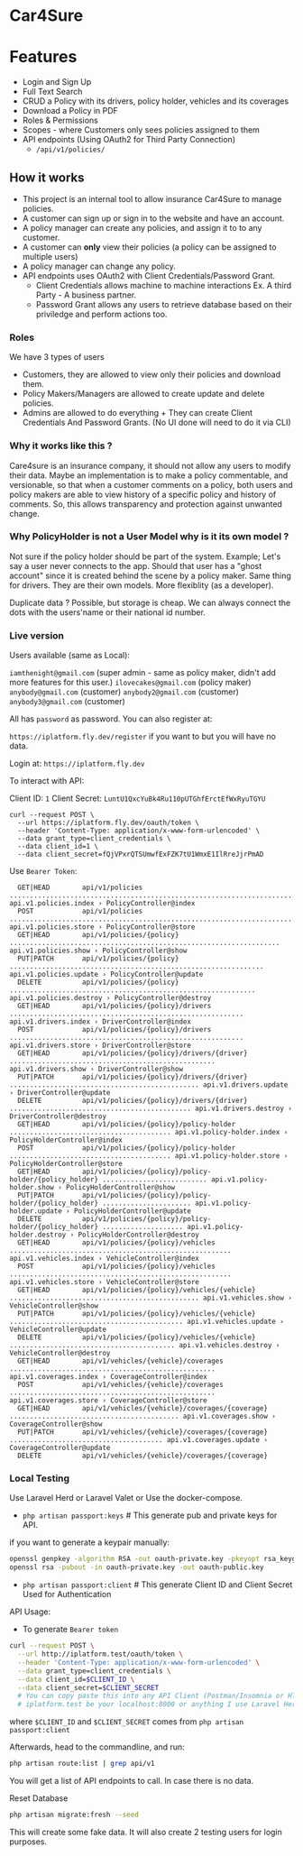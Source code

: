 Car4Sure
==========

# Features
- Login and Sign Up
- Full Text Search
- CRUD a Policy with its drivers, policy holder, vehicles and its coverages
- Download a Policy in PDF
- Roles & Permissions
- Scopes - where Customers only sees policies assigned to them
- API endpoints (Using OAuth2 for Third Party Connection)
  - `/api/v1/policies/`

## How it works

- This project is an internal tool to allow insurance Car4Sure to manage policies.
- A customer can sign up or sign in to the website and have an account.
- A policy manager can create any policies, and assign it to to any customer.
- A customer can **only** view their policies (a policy can be assigned to multiple users)
- A policy manager can change any policy.
- API endpoints uses OAuth2 with Client Credentials/Password Grant.
  - Client Credentials allows machine to machine interactions Ex. A third Party - A business partner.
  - Password Grant allows any users to retrieve database based on their priviledge and perform actions too.

### Roles
We have 3 types of users
- Customers, they are allowed to view only their policies and download them.
- Policy Makers/Managers are allowed to create update and delete policies.
- Admins are allowed to do everything + They can create Client Credentials And Password Grants. (No UI done will need to do it via CLI)


### Why it works like this ?

Care4sure is an insurance company, it should not allow any users to modify their data. Maybe an implementation is to make a policy commentable, and versionable, so that when a customer comments
on a policy, both users and policy makers are able to view history of a specific policy and history of comments. So, this allows transparency and protection against unwanted change.

### Why PolicyHolder is not a User Model why is it its own model ?
Not sure if the policy holder should be part of the system. Example; Let's say a user never connects to the app. Should that user has a "ghost account" since it is created behind the scene by a policy maker. Same thing for drivers. They are their own models. More flexiblity (as a developer).

Duplicate data ? Possible, but storage is cheap. We can always connect the dots with the users'name or their national id number.


### Live version

Users available (same as Local):

`iamthenight@gmail.com` (super admin - same as policy maker, didn't add more features for this user.)
`ilovecakes@gmail.com` (policy maker)
`anybody@gmail.com` (customer)
`anybody2@gmail.com` (customer)
`anybody3@gmail.com` (customer)

All has `password` as password. You can also register at:

`https://iplatform.fly.dev/register` if you want to but you will have no data.

Login at: `https://iplatform.fly.dev`

To interact with API:

Client ID: `1`
Client Secret: `LuntU1QxcYuBk4Ru110pUTGhfErctEfWxRyuTGYU`

```
curl --request POST \
  --url https://iplatform.fly.dev/oauth/token \
  --header 'Content-Type: application/x-www-form-urlencoded' \
  --data grant_type=client_credentials \
  --data client_id=1 \
  --data client_secret=fQjVPxrQTSUmwfExFZK7tU1WmxE1IlRreJjrPmAD
```
Use `Bearer Token`:

```csv
  GET|HEAD        api/v1/policies .......................................................................... api.v1.policies.index › PolicyController@index
  POST            api/v1/policies .......................................................................... api.v1.policies.store › PolicyController@store
  GET|HEAD        api/v1/policies/{policy} ................................................................... api.v1.policies.show › PolicyController@show
  PUT|PATCH       api/v1/policies/{policy} ............................................................... api.v1.policies.update › PolicyController@update
  DELETE          api/v1/policies/{policy} ............................................................. api.v1.policies.destroy › PolicyController@destroy
  GET|HEAD        api/v1/policies/{policy}/drivers .......................................................... api.v1.drivers.index › DriverController@index
  POST            api/v1/policies/{policy}/drivers .......................................................... api.v1.drivers.store › DriverController@store
  GET|HEAD        api/v1/policies/{policy}/drivers/{driver} ................................................... api.v1.drivers.show › DriverController@show
  PUT|PATCH       api/v1/policies/{policy}/drivers/{driver} ............................................... api.v1.drivers.update › DriverController@update
  DELETE          api/v1/policies/{policy}/drivers/{driver} ............................................. api.v1.drivers.destroy › DriverController@destroy
  GET|HEAD        api/v1/policies/{policy}/policy-holder ........................................ api.v1.policy-holder.index › PolicyHolderController@index
  POST            api/v1/policies/{policy}/policy-holder ........................................ api.v1.policy-holder.store › PolicyHolderController@store
  GET|HEAD        api/v1/policies/{policy}/policy-holder/{policy_holder} .......................... api.v1.policy-holder.show › PolicyHolderController@show
  PUT|PATCH       api/v1/policies/{policy}/policy-holder/{policy_holder} ...................... api.v1.policy-holder.update › PolicyHolderController@update
  DELETE          api/v1/policies/{policy}/policy-holder/{policy_holder} .................... api.v1.policy-holder.destroy › PolicyHolderController@destroy
  GET|HEAD        api/v1/policies/{policy}/vehicles ....................................................... api.v1.vehicles.index › VehicleController@index
  POST            api/v1/policies/{policy}/vehicles ....................................................... api.v1.vehicles.store › VehicleController@store
  GET|HEAD        api/v1/policies/{policy}/vehicles/{vehicle} ............................................... api.v1.vehicles.show › VehicleController@show
  PUT|PATCH       api/v1/policies/{policy}/vehicles/{vehicle} ........................................... api.v1.vehicles.update › VehicleController@update
  DELETE          api/v1/policies/{policy}/vehicles/{vehicle} ......................................... api.v1.vehicles.destroy › VehicleController@destroy
  GET|HEAD        api/v1/vehicles/{vehicle}/coverages ................................................... api.v1.coverages.index › CoverageController@index
  POST            api/v1/vehicles/{vehicle}/coverages ................................................... api.v1.coverages.store › CoverageController@store
  GET|HEAD        api/v1/vehicles/{vehicle}/coverages/{coverage} .......................................... api.v1.coverages.show › CoverageController@show
  PUT|PATCH       api/v1/vehicles/{vehicle}/coverages/{coverage} ...................................... api.v1.coverages.update › CoverageController@update
  DELETE          api/v1/vehicles/{vehicle}/coverages/{coverage}
```
### Local Testing

Use Laravel Herd or Laravel Valet or Use the docker-compose.

- `php artisan passport:keys` # This generate pub and private keys for API.

if you want to generate a keypair manually:

```sh
openssl genpkey -algorithm RSA -out oauth-private.key -pkeyopt rsa_keygen_bits:2048
openssl rsa -pubout -in oauth-private.key -out oauth-public.key
```

- `php artisan passport:client` # This generate Client ID and Client Secret Used for Authentication

API Usage:
- To generate `Bearer token`

```sh
curl --request POST \
  --url http://iplatform.test/oauth/token \
  --header 'Content-Type: application/x-www-form-urlencoded' \
  --data grant_type=client_credentials \
  --data client_id=$CLIENT_ID \
  --data client_secret=$CLIENT_SECRET
  # You can copy paste this into any API Client (Postman/Insomnia or HTTPie it will generate the format for you!)
  # iplatform.test be your localhost:8000 or anything I use Laravel Herd which is very useful.
```

where `$CLIENT_ID` and `$CLIENT_SECRET` comes from `php artisan passport:client`

Afterwards, head to the commandline, and run:

```sh
php artisan route:list | grep api/v1
```

You will get a list of API endpoints to call. In case there is no data.

Reset Database

```sh
php artisan migrate:fresh --seed
```

This will create some fake data. It will also create 2 testing users for login purposes.




